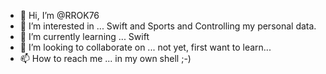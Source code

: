 - 👋 Hi, I’m @RROK76
- 👀 I’m interested in ... Swift and Sports and Controlling my personal data.
- 🌱 I’m currently learning ... Swift
- 💞️ I’m looking to collaborate on ... not yet, first want to learn...
- 📫 How to reach me ... in my own shell ;-)

<!---
RROK76/RROK76 is a ✨ special ✨ repository because its `README.md` (this file) appears on your GitHub profile.
You can click the Preview link to take a look at your changes.
--->
